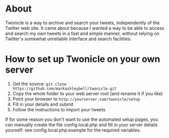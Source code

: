 About
=====

Twonicle is a way to archive and search your tweets, independently of the Twitter web site. It came about because I wanted a way to be able to access and search my own tweets in a fast and simple manner, without relying on Twitter's somewhat unreliable interface and search facilities.

How to set up Twonicle on your own server
=========================================

1. Get the source: `git clone https://github.com/markashleybell/twonicle.git`
2. Copy the whole folder to your web server root (and rename it if you like)
3. Point your browser to `http://yourserver.com/twonicle/setup`
4. Fill in your details and submit
5. Follow the instructions to import your tweets

If for some reason you don't want to use the automated setup pages, you can manually create the file config.local.php and fill in your server details yourself: see config.local.php.example for the required variables.